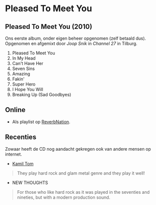 # Pleased To Meet You

## Pleased To Meet You (2010)

Ons eerste album, onder eigen beheer opgenomen (zelf betaald dus). Opgenomen en afgemixt door _Joop Snik_ in _Channel 27_ in Tilburg.

1. Pleased To Meet You
2. In My Head
3. Can't Have Her
4. Seven Sins
5. Amazing
6. Fakin'
7. Super Hero
8. I Hope You Will
9. Breaking Up (Sad Goodbyes)

## Online

* Als playlist op [ReverbNation](http://www.reverbnation.com/playlist/view_playlist/1574308?page_object=artist_795369).

## Recenties

Zowaar heeft de CD nog aandacht gekregen ook van andere mensen op internet.

* [Kamil Tom](http://kamil-tom.webnode.cz/products/bunch-of-bunks1/)
> They play hard rock and glam metal genre and they play it well!

* NEW THOUGHTS
> For those who like hard rock as it was played in the seventies and nineties, but with a modern production sound.
